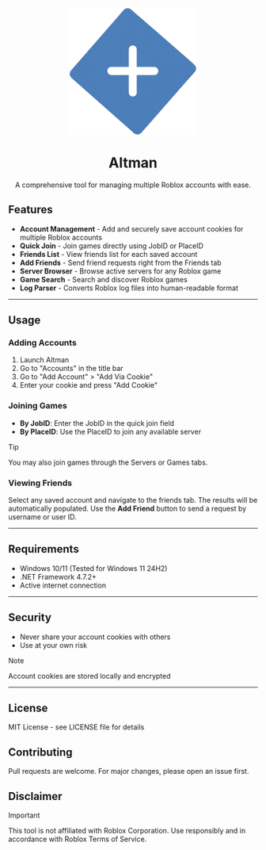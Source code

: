 <div align="center">
    <img src="assets/256x256.png" 
            alt="Picture" 
            width="256" 
            height="256" 
            style="display: block; margin: 0 auto" />

<h1>Altman</h1>
<p>A comprehensive tool for managing multiple Roblox accounts with ease.</p>
</div>

## Features

- **Account Management** - Add and securely save account cookies for multiple Roblox accounts
- **Quick Join** - Join games directly using JobID or PlaceID
- **Friends List** - View friends list for each saved account
- **Add Friends** - Send friend requests right from the Friends tab
- **Server Browser** - Browse active servers for any Roblox game
- **Game Search** - Search and discover Roblox games
- **Log Parser** - Converts Roblox log files into human-readable format

---

## Usage

### Adding Accounts

1. Launch Altman
2. Go to "Accounts" in the title bar
3. Go to "Add Account" > "Add Via Cookie"
4. Enter your cookie and press "Add Cookie"

### Joining Games

- **By JobID**: Enter the JobID in the quick join field
- **By PlaceID**: Use the PlaceID to join any available server

> [!TIP]
> You may also join games through the Servers or Games tabs.

### Viewing Friends

Select any saved account and navigate to the friends tab. The results will be automatically populated.
Use the **Add Friend** button to send a request by username or user ID.

---

## Requirements

- Windows 10/11 (Tested for Windows 11 24H2)
- .NET Framework 4.7.2+
- Active internet connection

---

## Security

- Never share your account cookies with others
- Use at your own risk

> [!NOTE]
> Account cookies are stored locally and encrypted

---

## License

MIT License - see LICENSE file for details

## Contributing

Pull requests are welcome. For major changes, please open an issue first.

## Disclaimer

> [!IMPORTANT]
> This tool is not affiliated with Roblox Corporation. Use responsibly and in accordance with Roblox Terms of Service.